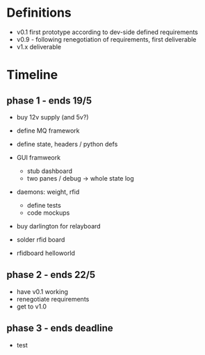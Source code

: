# Definitions

* v0.1 first prototype according to dev-side defined requirements
* v0.9 - following renegotiation of requirements, first deliverable
* v1.x deliverable

# Timeline
##  phase 1 - ends 19/5

* buy 12v supply (and 5v?)
* define MQ framework
* define state, headers / python defs
* GUI framweork
    * stub dashboard 
    * two panes / debug -> whole state log
* daemons: weight, rfid
    * define tests
    * code mockups 
* buy darlington for relayboard
 

* solder rfid board
* rfidboard helloworld

## phase 2 - ends 22/5

* have v0.1 working
* renegotiate requirements
* get to v1.0

## phase 3 - ends deadline

* test
